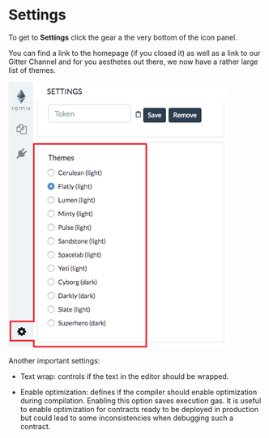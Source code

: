 Settings
========

To get to **Settings** click the gear a the very bottom of the icon panel. 

You can find a link to the homepage (if you closed it) as well as a link to our Gitter Channel and for you aesthetes out there, we now have a rather large list of themes.  

![](images/a-themes.png)

Another important settings:

-   Text wrap: controls if the text in the editor should be wrapped.

- Enable optimization: defines if the compiler should enable optimization during compilation. Enabling this option saves execution gas. It is useful to enable optimization for contracts ready to be deployed in production but could lead to some inconsistencies when debugging such a contract.

